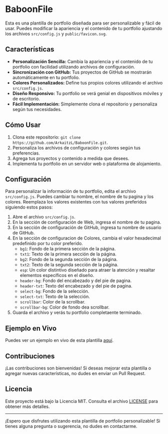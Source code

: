 # BaboonFile

Esta es una plantilla de portfolio diseñada para ser personalizable y fácil de usar. Puedes modificar la apariencia y el contenido de tu portfolio ajustando los archivos `src/config.js` y `public/favicon.svg`.

## Características

- **Personalización Sencilla:** Cambia la apariencia y el contenido de tu portfolio con facilidad utilizando archivos de configuración.
- **Sincronización con GitHub:** Tus proyectos de GitHub se mostrarán automáticamente en tu portfolio.
- **Colores Personalizados:** Define tus propios colores utilizando el archivo `src/config.js`.
- **Diseño Responsivo:** Tu portfolio se verá genial en dispositivos móviles y de escritorio.
- **Fácil Implementación:** Simplemente clona el repositorio y personaliza según tus necesidades.

## Cómo Usar

1. Clona este repositorio: `git clone https://github.com/ArkaitzL/BaboonFile.git`.
2. Personaliza los archivos de configuración y colores según tus preferencias.
3. Agrega tus proyectos y contenido a medida que desees.
4. Implementa tu portfolio en un servidor web o plataforma de alojamiento.

## Configuración

Para personalizar la información de tu portfolio, edita el archivo `src/config.js`. Puedes cambiar tu nombre, el nombre de tu pagina y los colores. Reemplaza los valores existentes con tus valores preferidos siguiendo estos pasos:

1. Abre el archivo `src/config.js`.
2. En la sección de configuración de Web, ingresa el nombre de tu pagina.
3. En la sección de configuración de GitHub, ingresa tu nombre de usuario de GitHub.
4. En la sección de configuracion de Colores, cambia el valor hexadecimal predefinido por tu color preferido.
   - `bg1`: Fondo de la primera sección de la página.
   - `txt1`: Texto de la primera sección de la página.
   - `bg2`: Fondo de la segunda sección de la página.
   - `txt2`: Texto de la segunda sección de la página.
   - `esp`: Un color distintivo diseñado para atraer la atención y resaltar elementos específicos en el diseño.
   - `header-bg`: Fondo del encabezado y del pie de pagina.
   - `header-txt`: Texto del encabezado y del pie de pagina.
   - `select-bg`: Fondo de la selección.
   - `select-txt`: Texto de la selección.
   - `scrollbar`: Color de la scrollbar.
   - `scrollbar-bg`: Color de fondo dea scrollbar.
6. Guarda el archivo y verás tu portfolio completaente terminado.

## Ejemplo en Vivo

Puedes ver un ejemplo en vivo de esta plantilla [aquí]([https://baboon.games/](https://github.arkaitz.me/)).

## Contribuciones

¡Las contribuciones son bienvenidas! Si deseas mejorar esta plantilla o agregar nuevas características, no dudes en enviar un Pull Request.

## Licencia

Este proyecto está bajo la Licencia MIT. Consulta el archivo [LICENSE](LICENSE) para obtener más detalles.

---

¡Espero que disfrutes utilizando esta plantilla de portfolio personalizable! Si tienes alguna pregunta o sugerencia, no dudes en contactarme.
